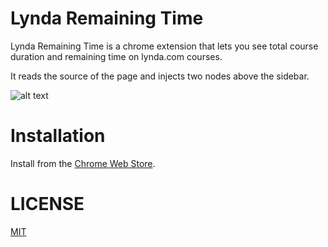 # Lynda Remaining Time

Lynda Remaining Time is a chrome extension that lets you see total course duration and remaining time on lynda.com courses.

It reads the source of the page and injects two nodes above the sidebar.

![alt text](https://user-images.githubusercontent.com/10602289/57739641-6a22c380-7682-11e9-890a-ae4f8255f06a.png)



# Installation 

Install from the [Chrome Web Store](https://chrome.google.com/webstore/detail/lynda-remaining-time/cpbkogelkkolljigdjnkengngbnknadn).

# LICENSE
[MIT](https://github.com/eralpsahin/lynda-remaining-time/blob/master/LICENSE)